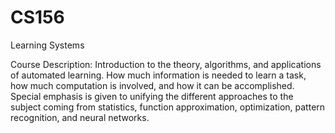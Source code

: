 # CS156

Learning Systems

Course Description:
Introduction to the theory, algorithms, and applications of automated learning. How much information is needed to
learn a task, how much computation is involved, and how it can be accomplished. Special emphasis is given to unifying
the different approaches to the subject coming from statistics, function approximation, optimization, pattern recognition,
and neural networks.
